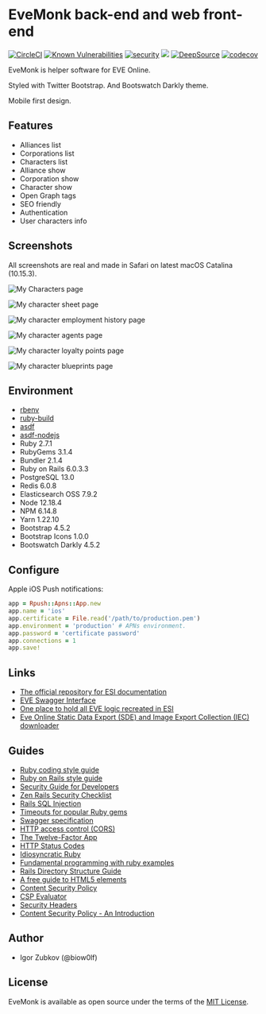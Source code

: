 # EveMonk back-end and web front-end

[![CircleCI](https://circleci.com/gh/evemonk/evemonk/tree/master.svg?style=svg)](https://circleci.com/gh/evemonk/evemonk/tree/master)
[![Known Vulnerabilities](https://snyk.io/test/github/evemonk/evemonk/badge.svg)](https://snyk.io/test/github/evemonk/evemonk)
[![security](https://hakiri.io/github/evemonk/evemonk/master.svg)](https://hakiri.io/github/evemonk/evemonk/master)
[![](https://images.microbadger.com/badges/image/biow0lf/evemonk.svg)](https://microbadger.com/images/biow0lf/evemonk)
[![DeepSource](https://static.deepsource.io/deepsource-badge-light-mini.svg)](https://deepsource.io/gh/evemonk/evemonk/?ref=repository-badge)
[![codecov](https://codecov.io/gh/evemonk/evemonk/branch/master/graph/badge.svg)](https://codecov.io/gh/evemonk/evemonk)

EveMonk is helper software for EVE Online.

Styled with Twitter Bootstrap. And Bootswatch Darkly theme.

Mobile first design.

## Features

- Alliances list
- Corporations list
- Characters list
- Alliance show
- Corporation show
- Character show
- Open Graph tags
- SEO friendly
- Authentication
- User characters info

## Screenshots

All screenshots are real and made in Safari on latest macOS Catalina (10.15.3).

![My Characters page](screenshots/my_characters.png)

![My character sheet page](screenshots/character_sheet.png)

![My character employment history page](screenshots/character_employment_history.png)

![My character agents page](screenshots/character_agents.png)

![My character loyalty points page](screenshots/character_loyalty_points.png)

![My character blueprints page](screenshots/character_blueprints.png)

## Environment

- [rbenv](https://github.com/rbenv/rbenv)
- [ruby-build](https://github.com/rbenv/ruby-build)
- [asdf](https://github.com/asdf-vm/asdf)
- [asdf-nodejs](https://github.com/asdf-vm/asdf-nodejs)
- Ruby 2.7.1
- RubyGems 3.1.4
- Bundler 2.1.4
- Ruby on Rails 6.0.3.3
- PostgreSQL 13.0
- Redis 6.0.8
- Elasticsearch OSS 7.9.2
- Node 12.18.4
- NPM 6.14.8
- Yarn 1.22.10
- Bootstrap 4.5.2
- Bootstrap Icons 1.0.0
- Bootswatch Darkly 4.5.2

## Configure

Apple iOS Push notifications:

```ruby
app = Rpush::Apns::App.new
app.name = 'ios'
app.certificate = File.read('/path/to/production.pem')
app.environment = 'production' # APNs environment.
app.password = 'certificate password'
app.connections = 1
app.save!
```

## Links

- [The official repository for ESI documentation](https://github.com/esi/esi-docs)
- [EVE Swagger Interface](https://esi.evetech.net/ui/)
- [One place to hold all EVE logic recreated in ESI](https://github.com/esi/eve-glue)
- [Eve Online Static Data Export (SDE) and Image Export Collection (IEC) downloader](https://github.com/evemonk/eveonline-sde-iec-downloader)

## Guides

- [Ruby coding style guide](https://github.com/bbatsov/ruby-style-guide)
- [Ruby on Rails style guide](https://github.com/bbatsov/rails-style-guide)
- [Security Guide for Developers](https://github.com/FallibleInc/security-guide-for-developers)
- [Zen Rails Security Checklist](https://github.com/brunofacca/zen-rails-security-checklist)
- [Rails SQL Injection](http://rails-sqli.org)
- [Timeouts for popular Ruby gems](https://github.com/ankane/the-ultimate-guide-to-ruby-timeouts)
- [Swagger specification](http://swagger.io/specification/)
- [HTTP access control (CORS)](https://developer.mozilla.org/en-US/docs/Web/HTTP/Access_control_CORS)
- [The Twelve-Factor App](https://12factor.net/)
- [HTTP Status Codes](https://httpstatuses.com)
- [Idiosyncratic Ruby](https://github.com/janlelis/idiosyncratic-ruby.com)
- [Fundamental programming with ruby examples](https://github.com/khusnetdinov/ruby.fundamental)
- [Rails Directory Structure Guide](https://github.com/jwipeout/rails-directory-structure-guide)
- [A free guide to HTML5 <head> elements](https://htmlhead.dev)
- [Content Security Policy](https://developers.google.com/web/fundamentals/security/csp)
- [CSP Evaluator](https://csp-evaluator.withgoogle.com/?csp=https://evemonk.com/)
- [Security Headers](https://securityheaders.com/?q=https%3A%2F%2Fevemonk.com%2F&followRedirects=on)
- [Content Security Policy - An Introduction](https://scotthelme.co.uk/content-security-policy-an-introduction/)

## Author

- Igor Zubkov (@biow0lf)

## License

EveMonk is available as open source under the terms of the [MIT License](http://opensource.org/licenses/MIT).
